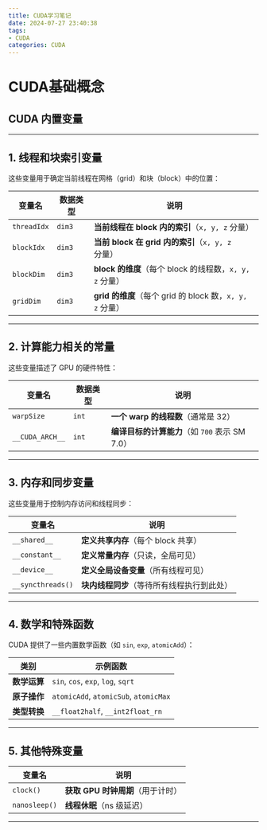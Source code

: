 ```yaml
---
title: CUDA学习笔记
date: 2024-07-27 23:40:38
tags: 
- CUDA
categories: CUDA
---
```

# CUDA基础概念
## CUDA 内置变量
---

## **1. 线程和块索引变量**
这些变量用于确定当前线程在网格（grid）和块（block）中的位置：

| 变量名      | 数据类型 | 说明                                                     |
| ----------- | -------- | -------------------------------------------------------- |
| `threadIdx` | `dim3`   | **当前线程在 block 内的索引**（`x, y, z` 分量）          |
| `blockIdx`  | `dim3`   | **当前 block 在 grid 内的索引**（`x, y, z` 分量）        |
| `blockDim`  | `dim3`   | **block 的维度**（每个 block 的线程数，`x, y, z` 分量）  |
| `gridDim`   | `dim3`   | **grid 的维度**（每个 grid 的 block 数，`x, y, z` 分量） |

---
## **2. 计算能力相关的常量**
这些变量描述了 GPU 的硬件特性：

| 变量名          | 数据类型 | 说明                                           |
| --------------- | -------- | ---------------------------------------------- |
| `warpSize`      | `int`    | **一个 warp 的线程数**（通常是 32）            |
| `__CUDA_ARCH__` | `int`    | **编译目标的计算能力**（如 `700` 表示 SM 7.0） |
---
## **3. 内存和同步变量**
这些变量用于控制内存访问和线程同步：

| 变量名            | 说明                                       |
| ----------------- | ------------------------------------------ |
| `__shared__`      | **定义共享内存**（每个 block 共享）        |
| `__constant__`    | **定义常量内存**（只读，全局可见）         |
| `__device__`      | **定义全局设备变量**（所有线程可见）       |
| `__syncthreads()` | **块内线程同步**（等待所有线程执行到此处） |
---
## **4. 数学和特殊函数**
CUDA 提供了一些内置数学函数（如 `sin`, `exp`, `atomicAdd`）：

| 类别         | 示例函数                              |
| ------------ | ------------------------------------- |
| **数学运算** | `sin`, `cos`, `exp`, `log`, `sqrt`    |
| **原子操作** | `atomicAdd`, `atomicSub`, `atomicMax` |
| **类型转换** | `__float2half`, `__int2float_rn`      |
---
## **5. 其他特殊变量**
| 变量名        | 说明                              |
| ------------- | --------------------------------- |
| `clock()`     | **获取 GPU 时钟周期**（用于计时） |
| `nanosleep()` | **线程休眠**（ns 级延迟）         |

---